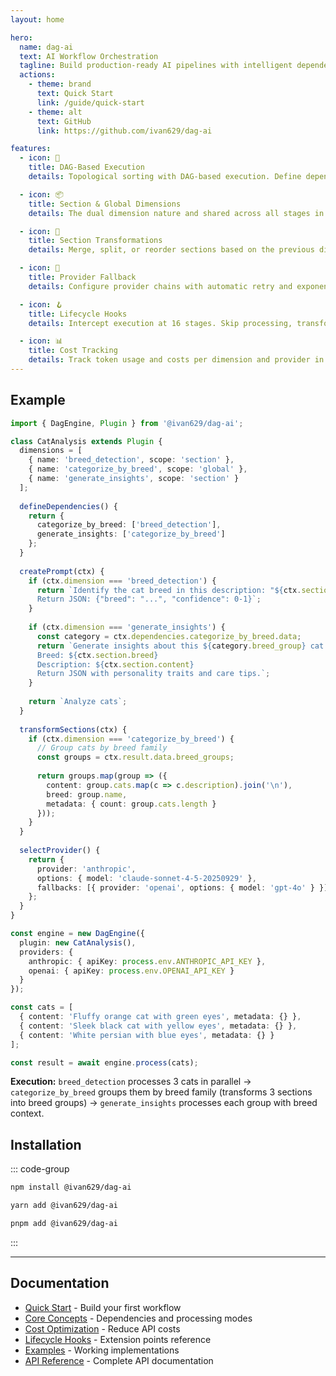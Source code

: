 ```yaml
---
layout: home

hero:
  name: dag-ai
  text: AI Workflow Orchestration
  tagline: Build production-ready AI pipelines with intelligent dependency management and zero complexity
  actions:
    - theme: brand
      text: Quick Start
      link: /guide/quick-start
    - theme: alt
      text: GitHub
      link: https://github.com/ivan629/dag-ai

features:
  - icon: 🎯
    title: DAG-Based Execution
    details: Topological sorting with DAG-based execution. Define dependencies once, let the engine handle execution order and parallelization.

  - icon: 📦
    title: Section & Global Dimensions
    details: The dual dimension nature and shared across all stages in workflow.

  - icon: 🎨
    title: Section Transformations
    details: Merge, split, or reorder sections based on the previous dimension result, or current section metadata.

  - icon: 🔄
    title: Provider Fallback
    details: Configure provider chains with automatic retry and exponential backoff. Switch providers when failures occur.

  - icon: 🪝
    title: Lifecycle Hooks
    details: Intercept execution at 16 stages. Skip processing, transform data, handle errors, integrate external tools like databases, caching and etc.

  - icon: 📊
    title: Cost Tracking
    details: Track token usage and costs per dimension and provider in real-time. Exported with results.
---
```


## Example

```typescript
import { DagEngine, Plugin } from '@ivan629/dag-ai';

class CatAnalysis extends Plugin {
  dimensions = [
    { name: 'breed_detection', scope: 'section' },
    { name: 'categorize_by_breed', scope: 'global' },
    { name: 'generate_insights', scope: 'section' }
  ];
  
  defineDependencies() {
    return {
      categorize_by_breed: ['breed_detection'],
      generate_insights: ['categorize_by_breed']
    };
  }
  
  createPrompt(ctx) {
    if (ctx.dimension === 'breed_detection') {
      return `Identify the cat breed in this description: "${ctx.section.content}"
      Return JSON: {"breed": "...", "confidence": 0-1}`;
    }
    
    if (ctx.dimension === 'generate_insights') {
      const category = ctx.dependencies.categorize_by_breed.data;
      return `Generate insights about this ${category.breed_group} cat:
      Breed: ${ctx.section.breed}
      Description: ${ctx.section.content}
      Return JSON with personality traits and care tips.`;
    }
    
    return `Analyze cats`;
  }
  
  transformSections(ctx) {
    if (ctx.dimension === 'categorize_by_breed') {
      // Group cats by breed family
      const groups = ctx.result.data.breed_groups;
      
      return groups.map(group => ({
        content: group.cats.map(c => c.description).join('\n'),
        breed: group.name,
        metadata: { count: group.cats.length }
      }));
    }
  }
  
  selectProvider() {
    return { 
      provider: 'anthropic',
      options: { model: 'claude-sonnet-4-5-20250929' },
      fallbacks: [{ provider: 'openai', options: { model: 'gpt-4o' } }]
    };
  }
}

const engine = new DagEngine({
  plugin: new CatAnalysis(),
  providers: {
    anthropic: { apiKey: process.env.ANTHROPIC_API_KEY },
    openai: { apiKey: process.env.OPENAI_API_KEY }
  }
});

const cats = [
  { content: 'Fluffy orange cat with green eyes', metadata: {} },
  { content: 'Sleek black cat with yellow eyes', metadata: {} },
  { content: 'White persian with blue eyes', metadata: {} }
];

const result = await engine.process(cats);
```

**Execution:** `breed_detection` processes 3 cats in parallel → `categorize_by_breed` groups them by breed family (transforms 3 sections into breed groups) → `generate_insights` processes each group with breed context.

## Installation

::: code-group

```bash [npm]
npm install @ivan629/dag-ai
```

```bash [yarn]
yarn add @ivan629/dag-ai
```

```bash [pnpm]
pnpm add @ivan629/dag-ai
```

:::

---

## Documentation

- [Quick Start](/guide/quick-start) - Build your first workflow
- [Core Concepts](/guide/core-concepts) - Dependencies and processing modes
- [Cost Optimization](/guide/skip-logic) - Reduce API costs
- [Lifecycle Hooks](/lifecycle/hooks) - Extension points reference
- [Examples](/guide/examples) - Working implementations
- [API Reference](/api/engine) - Complete API documentation

